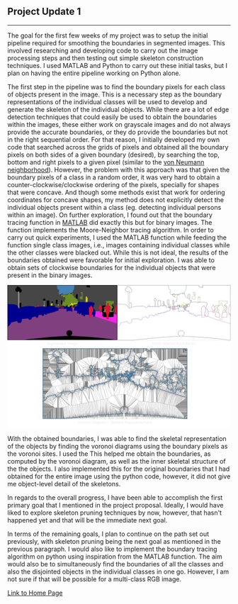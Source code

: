 <!-- title: Update 1
layout: default
permalink: /csce645/update-1 -->
## Project Update 1
---
The goal for the first few weeks of my project was to setup the initial pipeline required for smoothing the boundaries in segmented images. This involved researching and developing code to carry out the image processing steps and then testing out simple skeleton construction techniques. I used MATLAB and Python to carry out these initial tasks, but I plan on having the entire pipeline working on Python alone. 

The first step in the pipeline was to find the boundary pixels for each class of objects present in the image. This is a necessary step as the boundary representations of the individual classes will be used to develop and generate the skeleton of the individual objects. While there are a lot of edge detection techniques that could easily be used to obtain the boundaries within the images, these either work on grayscale images and do not always provide the accurate boundaries, or they do provide the boundaries but not in the right sequential order. For that reason, I initially developed my own code that searched across the grids of pixels and obtained all the boundary pixels on both sides of a given boundary (desired), by searching the top, bottom and right pixels to a given pixel (similar to the [von Neumann neighborhood](https://en.wikipedia.org/wiki/Von_Neumann_neighborhood)). However, the problem with this approach was that given the boundary pixels of a class in a random order, it was very hard to obtain a counter-clockwise/clockwise ordering of the pixels, specially for shapes that were concave. And though some methods exist that work for ordering coordinates for concave shapes, my method does not explicitly detect the individual objects present within a class (eg. detecting individual persons within an image). On further exploration, I found out that the boundary tracing function in [MATLAB](https://www.mathworks.com/help/images/ref/bwboundaries.html) did exactly this but for binary images. The function implements the Moore-Neighbor tracing algorithm. In order to carry out quick experiments, I used the MATLAB function while feeding the function single class images, i.e., images containing individual classes while the other classes were blacked out. While this is not ideal, the results of the boundaries obtained were favorable for initial exploration. I was able to obtain sets of clockwise boundaries for the individual objects that were present in the binary images. 

![Update01_00](/assets/images/update01_00.png)

With the obtained boundaries, I was able to find the skeletal representation of the objects by finding the voronoi diagrams using the boundary pixels as the voronoi sites. I used the This helped me obtain the boundaries, as computed by the voronoi diagram, as well as the inner skeletal structure of the the objects. I also implemented this for the original boundaries that I had obtained for the entire image using the python code, however, it did not give me object-level detail of the skeletons. 

In regards to the overall progress, I have been able to accomplish the first primary goal that I mentioned in the project proposal. Ideally, I would have liked to explore skeleton pruning techniques by now, however, that hasn't happened yet and that will be the immediate next goal. 

In terms of the remaining goals, I plan to continue on the path set out previously, with skeleton pruning being the next goal as mentioned in the previous paragraph. I would also like to implement the boundary tracing algorithm on python using inspiration from the MATLAB function. The aim would also be to simultaneously find the boundaries of all the classes and also the disjointed objects in the individual classes in one go. However, I am not sure if that will be possible for a multi-class RGB image.

[Link to Home Page](https://sjvyas.github.io/csce645/)

